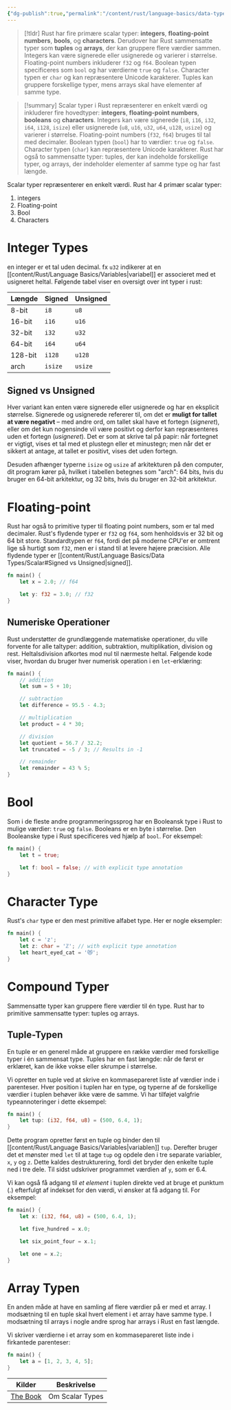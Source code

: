 ```yaml
---
{"dg-publish":true,"permalink":"/content/rust/language-basics/data-types/scalar/","title":"Scalar","hide":true,"tags":["Rust"]}
---
```


> [!tldr] 
> Rust har fire primære scalar typer: **integers**, **floating-point numbers**, **bools**, og **characters**. Derudover har Rust sammensatte typer som **tuples** og **arrays**, der kan gruppere flere værdier sammen. Integers kan være signerede eller usignerede og varierer i størrelse. Floating-point numbers inkluderer `f32` og `f64`. Boolean typen specificeres som `bool` og har værdierne `true` og `false`. Character typen er `char` og kan repræsentere Unicode karakterer. Tuples kan gruppere forskellige typer, mens arrays skal have elementer af samme type.

> [!summary] 
> Scalar typer i Rust repræsenterer en enkelt værdi og inkluderer fire hovedtyper: **integers**, **floating-point numbers**, **booleans** og **characters**. Integers kan være signerede (`i8`, `i16`, `i32`, `i64`, `i128`, `isize`) eller usignerede (`u8`, `u16`, `u32`, `u64`, `u128`, `usize`) og varierer i størrelse. Floating-point numbers (`f32`, `f64`) bruges til tal med decimaler. Boolean typen (`bool`) har to værdier: `true` og `false`. Character typen (`char`) kan repræsentere Unicode karakterer. Rust har også to sammensatte typer: tuples, der kan indeholde forskellige typer, og arrays, der indeholder elementer af samme type og har fast længde.

Scalar typer repræsenterer en enkelt værdi. Rust har 4 primær scalar typer:
1. integers
2. Floating-point
3. Bool
4. Characters

# Integer Types
en integer er et tal uden decimal. fx `u32` indikerer at en [[content/Rust/Language Basics/Variables\|variabel]] er associeret med et usigneret heltal.
Følgende tabel viser en oversigt over int typer i rust:

| Længde  | Signed  | Unsigned |
| ------- | ------- | -------- |
| 8-bit   | `i8`    | `u8`     |
| 16-bit  | `i16`   | `u16`    |
| 32-bit  | `i32`   | `u32`    |
| 64-bit  | `i64`   | `u64`    |
| 128-bit | `i128`  | `u128`   |
| arch    | `isize` | `usize`  |
## Signed vs Unsigned
Hver variant kan enten være signerede eller usignerede og har en eksplicit størrelse. Signerede og usignerede refererer til, om det er **muligt for tallet at være negativt** – med andre ord, om tallet skal have et fortegn (*signeret*), eller om det kun nogensinde vil være positivt og derfor kan repræsenteres uden et fortegn (*usigneret*). 
Det er som at skrive tal på papir: når fortegnet er vigtigt, vises et tal med et plustegn eller et minustegn; men når det er sikkert at antage, at tallet er positivt, vises det uden fortegn. 

Desuden afhænger typerne `isize` og `usize` af arkitekturen på den computer, dit program kører på, hvilket i tabellen betegnes som "arch": 64 bits, hvis du bruger en 64-bit arkitektur, og 32 bits, hvis du bruger en 32-bit arkitektur.

# Floating-point
Rust har også to primitive typer til floating point numbers, som er tal med decimaler. Rust's flydende typer er `f32` og `f64`, som henholdsvis er 32 bit og 64 bit store. Standardtypen er `f64`, fordi det på moderne CPU'er er omtrent lige så hurtigt som `f32`, men er i stand til at levere højere præcision. Alle flydende typer er [[content/Rust/Language Basics/Data Types/Scalar#Signed vs Unsigned\|signed]].
```rust
fn main() {
    let x = 2.0; // f64

    let y: f32 = 3.0; // f32
}
```

## Numeriske Operationer

Rust understøtter de grundlæggende matematiske operationer, du ville forvente for alle taltyper: addition, subtraktion, multiplikation, division og rest. Heltalsdivision afkortes mod nul til nærmeste heltal. 
Følgende kode viser, hvordan du bruger hver numerisk operation i en `let`-erklæring:
```rust
fn main() {
    // addition
    let sum = 5 + 10;

    // subtraction
    let difference = 95.5 - 4.3;

    // multiplication
    let product = 4 * 30;

    // division
    let quotient = 56.7 / 32.2;
    let truncated = -5 / 3; // Results in -1

    // remainder
    let remainder = 43 % 5;
}
```

# Bool
Som i de fleste andre programmeringssprog har en Booleansk type i Rust to mulige værdier: `true` og `false`. Booleans er en byte i størrelse. Den Booleanske type i Rust specificeres ved hjælp af `bool`. For eksempel:

```rust
fn main() {
    let t = true;

    let f: bool = false; // with explicit type annotation
}
```

# Character Type
Rust's `char` type er den mest primitive alfabet type. Her er nogle eksempler:
```rust
fn main() {
    let c = 'z';
    let z: char = 'ℤ'; // with explicit type annotation
    let heart_eyed_cat = '😻';
}
```

# Compound Typer
Sammensatte typer kan gruppere flere værdier til én type. Rust har to primitive sammensatte typer: tuples og arrays.

## Tuple-Typen

En tuple er en generel måde at gruppere en række værdier med forskellige typer i én sammensat type. Tuples har en fast længde: når de først er erklæret, kan de ikke vokse eller skrumpe i størrelse.

Vi opretter en tuple ved at skrive en kommasepareret liste af værdier inde i parenteser. Hver position i tuplen har en type, og typerne af de forskellige værdier i tuplen behøver ikke være de samme. Vi har tilføjet valgfrie typeannoteringer i dette eksempel:
```rust
fn main() {
    let tup: (i32, f64, u8) = (500, 6.4, 1);
}
```
Dette program opretter først en tuple og binder den til [[content/Rust/Language Basics/Variables\|variablen]] `tup`. Derefter bruger det et mønster med `let` til at tage `tup` og opdele den i tre separate variabler, `x`, `y` og `z`. Dette kaldes destrukturering, fordi det bryder den enkelte tuple ned i tre dele. 
Til sidst udskriver programmet værdien af `y`, som er 6.4.

Vi kan også få adgang til *et element* i tuplen direkte ved at bruge et punktum (.) efterfulgt af indekset for den værdi, vi ønsker at få adgang til. For eksempel:
```rust
fn main() {
    let x: (i32, f64, u8) = (500, 6.4, 1);

    let five_hundred = x.0;

    let six_point_four = x.1;

    let one = x.2;
}
```

# Array Typen

En anden måde at have en samling af flere værdier på er med et array. I modsætning til en tuple skal hvert element i et array have samme type. I modsætning til arrays i nogle andre sprog har arrays i Rust en fast længde.

Vi skriver værdierne i et array som en kommasepareret liste inde i firkantede parenteser:
```rust
fn main() {
    let a = [1, 2, 3, 4, 5];
}
```


| Kilder                                                             | Beskrivelse     |
| ------------------------------------------------------------------ | --------------- |
| [The Book](https://doc.rust-lang.org/book/ch03-02-data-types.html) | Om Scalar Types |


